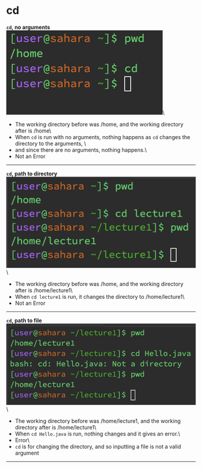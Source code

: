 # __cd__
__`cd`, no arguments__\
![Image](cd.png)\
* The working directory before was /home, and the working directory after is /home\
* When `cd` is run with no arguments, nothing happens as `cd` changes the directory to the arguments, \
* and since there are no arguments, nothing happens.\
* Not an Error

---

__`cd`, path to directory__\
![Image](cd_directory.png)\
* The working directory before was /home, and the working directory after is /home/lecture1\
* When `cd lecture1` is run, it changes the directory to /home/lecture1\
* Not an Error

---

__`cd`, path to file__\
![Image](cd_file.png)\
* The working directory before was /home/lecture1, and the working directory after is /home/lecture1\
* When `cd Hello.java` is run, nothing changes and it gives an error.\
* Error\
* `cd` is for changing the directory, and so inputting a file is not a valid argument

---
